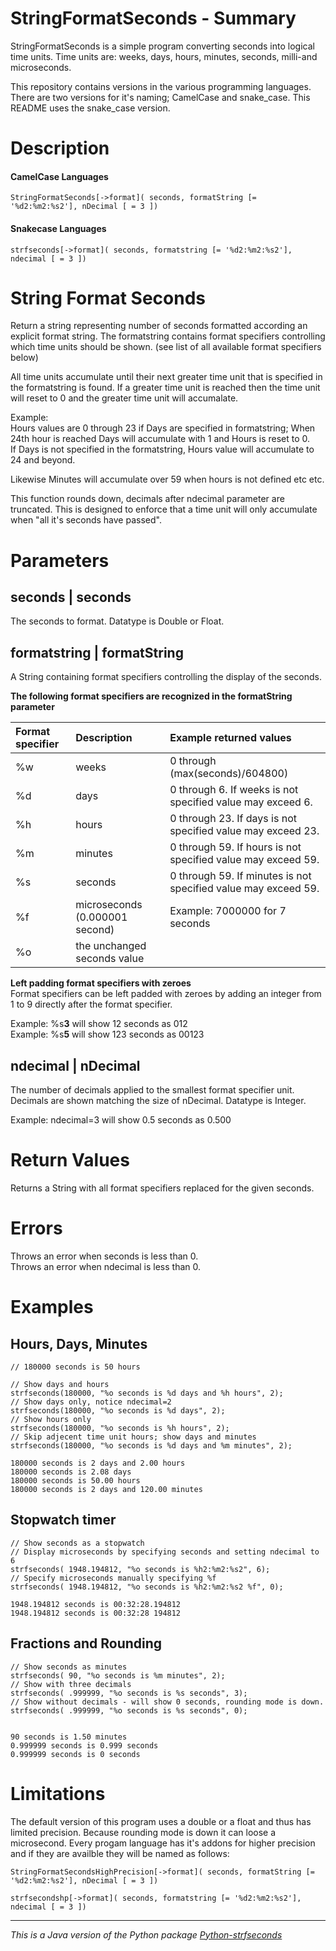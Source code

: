 # StringFormatSeconds - Summary

StringFormatSeconds is a simple program converting seconds into 
logical time units. Time units are: weeks, days, hours, minutes, 
seconds, milli-and microseconds. 

This repository contains versions in the various programming 
languages. There are two versions for it's naming; CamelCase and 
snake_case. This README uses the snake_case version.

# Description

#### CamelCase Languages
```
StringFormatSeconds[->format]( seconds, formatString [= '%d2:%m2:%s2'], nDecimal [ = 3 ]) 
```

#### Snakecase Languages
```
strfseconds[->format]( seconds, formatstring [= '%d2:%m2:%s2'], ndecimal [ = 3 ])
```

# String Format Seconds

Return a string representing number of seconds formatted according an
explicit format string. The formatstring contains format specifiers 
controlling which time units should be shown. (see list of all available 
format specifiers below)  
  
All time units accumulate until their next greater time unit that is 
specified in the formatstring is found. If a greater time unit is 
reached then the time unit will reset to 0 and the greater time unit 
will accumalate.

Example:  
Hours values are 0 through 23 if Days are specified in formatstring;
When 24th hour is reached Days will accumulate with 1 and Hours is 
reset to 0.  
If Days is not specified in the formatstring, Hours value will 
accumulate to 24 and beyond.

Likewise Minutes will accumulate over 59 when hours is not defined etc 
etc.

This function rounds down, decimals after ndecimal parameter are 
truncated. This is designed to enforce that a time unit will only 
accumulate when "all it's seconds have passed".


# Parameters

## seconds | seconds
The seconds to format. Datatype is Double or Float.

## formatstring | formatString
A String containing format specifiers controlling the display of the 
seconds.

**The following format specifiers are recognized in the formatString parameter**

Format specifier | Description                          | Example returned values
:--              | :--                                  | :--
%w               | weeks                                | 0 through (max(seconds)/604800)
%d               | days                                 | 0 through 6. If weeks is not specified value may exceed 6.
%h               | hours                                | 0 through 23. If days is not specified value may exceed 23.
%m               | minutes                              | 0 through 59. If hours is not specified value may exceed 59.
%s               | seconds                              | 0 through 59. If minutes is not specified value may exceed 59.
%f               | microseconds (0.000001 second)       | Example: 7000000 for 7 seconds
%o               | the unchanged seconds value
  
  
**Left padding format specifiers with zeroes**  
Format specifiers can be left padded with zeroes by adding an
integer from 1 to 9 directly after the format specifier. 

Example: %s**3** will show 12 seconds as 012  
Example: %s**5** will show 123 seconds as 00123
  
  
## ndecimal | nDecimal 
The number of decimals applied to the smallest format specifier unit.  
Decimals are shown matching the size of nDecimal. Datatype is Integer.

Example: ndecimal=3 will show 0.5 seconds as 0.500


# Return Values
Returns a String with all format specifiers replaced for the given 
seconds. 


# Errors
Throws an error when seconds is less than 0.  
Throws an error when ndecimal is less than 0.


# Examples

## Hours, Days, Minutes
```
// 180000 seconds is 50 hours
        
// Show days and hours
strfseconds(180000, "%o seconds is %d days and %h hours", 2);
// Show days only, notice ndecimal=2
strfseconds(180000, "%o seconds is %d days", 2);
// Show hours only
strfseconds(180000, "%o seconds is %h hours", 2);
// Skip adjecent time unit hours; show days and minutes
strfseconds(180000, "%o seconds is %d days and %m minutes", 2);

```
```
180000 seconds is 2 days and 2.00 hours
180000 seconds is 2.08 days
180000 seconds is 50.00 hours
180000 seconds is 2 days and 120.00 minutes

```


## Stopwatch timer 
```
// Show seconds as a stopwatch
// Display microseconds by specifying seconds and setting ndecimal to 6
strfseconds( 1948.194812, "%o seconds is %h2:%m2:%s2", 6);
// Specify microseconds manually specifying %f 
strfseconds( 1948.194812, "%o seconds is %h2:%m2:%s2 %f", 0);
```

```
1948.194812 seconds is 00:32:28.194812
1948.194812 seconds is 00:32:28 194812
```

##  Fractions and Rounding
```
// Show seconds as minutes 
strfseconds( 90, "%o seconds is %m minutes", 2);
// Show with three decimals
strfseconds( .999999, "%o seconds is %s seconds", 3);
// Show without decimals - will show 0 seconds, rounding mode is down.
strfseconds( .999999, "%o seconds is %s seconds", 0);
        
```

```
90 seconds is 1.50 minutes
0.999999 seconds is 0.999 seconds
0.999999 seconds is 0 seconds
```

# Limitations
The default version of this program uses a double or a float and thus 
has limited precision. Because rounding mode is down it can loose a 
microsecond. Every progam language has it's addons for higher precision 
and if they are availble they will be named as follows:

```
StringFormatSecondsHighPrecision[->format]( seconds, formatString [= '%d2:%m2:%s2'], nDecimal [ = 3 ]) 
```
```
strfsecondshp[->format]( seconds, formatstring [= '%d2:%m2:%s2'], ndecimal [ = 3 ])
```


---

*This is a Java version of the Python package
[Python-strfseconds](https://github.com/remivisser/Python-strfseconds)*
